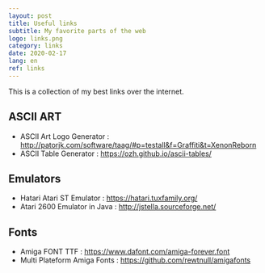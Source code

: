 ```yaml
---
layout: post
title: Useful links
subtitle: My favorite parts of the web
logo: links.png
category: links
date: 2020-02-17
lang: en
ref: links
---
```


<div class="intro" markdown='1'>

This is a collection of my best links over the internet.

</div>
<!--excerpt-->

## ASCII ART

- ASCII Art Logo Generator : <http://patorjk.com/software/taag/#p=testall&f=Graffiti&t=XenonReborn> 
- ASCII Table Generator : <https://ozh.github.io/ascii-tables/>
  
## Emulators

- Hatari Atari ST Emulator : <https://hatari.tuxfamily.org/>
- Atari 2600 Emulator in Java : <http://jstella.sourceforge.net/>
  
## Fonts  

- Amiga FONT TTF : <https://www.dafont.com/amiga-forever.font>
- Multi Plateform Amiga Fonts : <https://github.com/rewtnull/amigafonts>

